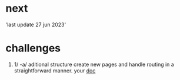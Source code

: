 # next
'last update 27 jun 2023'
# challenges
1. 1/
   -a/ aditional structure create new pages and handle routing in a straightforward manner. your <a href="https://nextjs.org/docs">doc</a>

